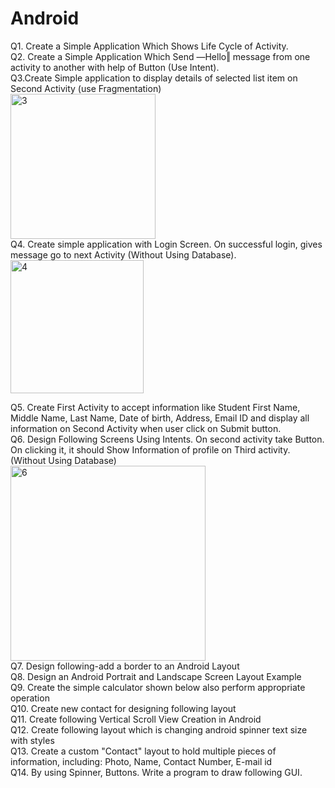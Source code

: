 # Android
Q1.	Create a Simple Application Which Shows Life Cycle of Activity. <br>
Q2.	Create a Simple Application Which Send ―Hello‖ message from one activity to another with help of Button (Use Intent). <br>
Q3.Create Simple application to display details of selected list item on Second Activity (use Fragmentation)<br> 
<img width="232" alt="3" src="https://user-images.githubusercontent.com/120911023/235968450-78c3b39b-4dfe-4186-a8cf-72fb12bc8f1b.png">
 <br>
Q4.	Create simple application with Login Screen. On successful login, gives message go to next Activity (Without Using Database). <br>
<img width="213" alt="4" src="https://user-images.githubusercontent.com/120911023/235970314-291c54ab-f3fa-45ff-8203-6b3001d09e1b.png"> <br>

Q5.	Create First Activity to accept information like Student First Name, Middle Name, Last Name, Date of birth, Address, Email ID and display all information on Second Activity when user click on Submit button. <br>
Q6.	Design Following Screens Using Intents. On second activity take Button. On clicking it, it should Show Information of profile on Third activity. (Without Using Database) <br>
<img width="312" alt="6" src="https://user-images.githubusercontent.com/120911023/235984251-b9449265-693d-4cd2-b7bf-4a65de1ccb17.png"> <br>
Q7.	Design following-add a border to an Android Layout <br>
Q8.	Design an Android Portrait and Landscape Screen Layout Example <br>
Q9.	Create the simple calculator shown below also perform appropriate operation <br>
Q10.	Create new contact for designing following layout <br>
Q11.	Create following Vertical Scroll View Creation in Android <br>
Q12.	Create following layout which is changing android spinner text size with styles <br>
Q13.	Create a custom "Contact" layout to hold multiple pieces of information, including: Photo, Name, Contact Number, E-mail id <br>
Q14.	By using Spinner, Buttons. Write a program to draw following GUI. <br>
